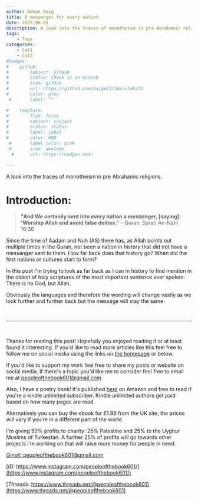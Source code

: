 ```yaml
---
author: Adnan Baig 
title: A messenger for every nation.
date: 2025-06-01 
description: A look into the traces of monotheism in pre Abrahamic religions.
tags: 
    - Tags
categories:
    - Cat1
    - Cat2
#badges:
#    github:
#        subject: GitHub
#        status: Check it on GitHub
#        icon: github
#        url: https://github.com/baigel2/5minutehifz
#        color: grey
 #       label: ""

#    template:
#        flat: false
#        subject: subject
#        status: status
#        label: label
#        color: 000
 #       label_color: pink
 #       icon: awesome
  #      url: https://badgen.net/

---
```


A look into the traces of monotheism in pre Abrahamic religions.

<!--more-->


# Introduction:

> **"And We certainly sent into every nation a messenger, [saying]: 'Worship Allah and avoid false deities."** - Quran: Surah An-Nahl 16:36


Since the time of Aadam and Nuh (AS) there has, as Allah points out multiple times in the Quran, not been a nation in history that did not have a messanger sent to them. How far back does that history go? When did the first nations or cultures start to form?

In this post I'm trying to look as far back as I can in history to find mention in the oldest of holy scriptures of the most important sentence ever spoken: There is no God, but Allah.

Obviously the languages and therefore the wording will change vastly as we look further and further back but the message will stay the same.




<br>

---

<br>

Thanks for reading this post! Hopefully you enjoyed reading it or at least found it interesting. If you'd like to read more articles like this feel free to follow me on social media using the links on [the homepage](https://peopleofthebook.co.uk) or below.

If you'd like to support my work feel free to share my posts or website on social media. If there's a topic you'd like me to consider feel free to email me at peopleofthebook601@gmail.com

Also, I have a poetry book! It's published [here](https://amzn.eu/d/3nzHMT6) on Amazon and free to read if you're a kindle unlimited subscriber. Kindle unlimited authors get paid based on how many pages are read.

Alternatively you can buy the ebook for £1.99 from the UK site, the prices will vary if you're in a different part of the world.

I'm giving 50% profits to charity: 25% Palestine and 25% to the Uyghur Muslims of Turkestan. A further 25% of profits will go towards other projects i'm working on that will raise more money for people in need.

[*Gmail:* peopleofthebook601@gmail.com](peopleofthebook601@gmail.com)

[*IG:* https://www.instagram.com/peopleofthebook601/](https://www.instagram.com/peopleofthebook601/)

[*Threads:* https://www.threads.net/@peopleofthebook601](https://www.threads.net/@peopleofthebook601)


